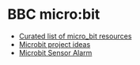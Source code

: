 # BBC micro:bit 

* [Curated list of micro_bit resources](https://github.com/carlosperate/awesome-microbit)
* [Microbit project ideas](http://www.multiwingspan.co.uk/micro.php)
* [Microbit Sensor Alarm](https://www.sparkfun.com/news/2373)